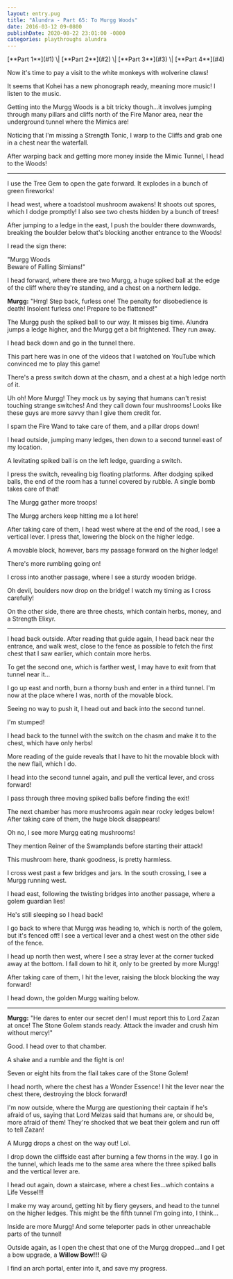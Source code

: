 ```yaml
---
layout: entry.pug
title: "Alundra - Part 65: To Murgg Woods"
date: 2016-03-12 09-0800
publishDate: 2020-08-22 23:01:00 -0800
categories: playthroughs alundra
---
```


<p class="entry-partination" markdown="1">[**Part 1**](#1) \| [**Part 2**](#2) \| [**Part 3**](#3) \| [**Part 4**](#4)</p>

<a name="1"></a>

Now it's time to pay a visit to the white monkeys with wolverine claws!

It seems that Kohei has a new phonograph ready, meaning more music! I listen to the music.

Getting into the Murgg Woods is a bit tricky though...it involves jumping through many pillars and cliffs north of the Fire Manor area, near the underground tunnel where the Mimics are!

Noticing that I'm missing a Strength Tonic, I warp to the Cliffs and grab one in a chest near the waterfall.

After warping back and getting more money inside the Mimic Tunnel, I head to the Woods!

<a name="2"></a>

---

I use the Tree Gem to open the gate forward. It explodes in a bunch of green fireworks!

I head west, where a toadstool mushroom awakens! It shoots out spores, which I dodge promptly! I also see two chests hidden by a bunch of trees!

After jumping to a ledge in the east, I push the boulder there downwards, breaking the boulder below that's blocking another entrance to the Woods!

I read the sign there: 

"Murgg Woods<br/>
Beware of Falling Simians!"

I head forward, where there are two Murgg, a huge spiked ball at the edge of the cliff where they're standing, and a chest on a northern ledge.

**Murgg:** "Hrrg! Step back, furless one! The penalty for disobedience is death! Insolent furless one! Prepare to be flattened!"

The Murgg push the spiked ball to our way. It misses big time. Alundra jumps a ledge higher, and the Murgg get a bit frightened. They run away.

I head back down and go in the tunnel there.

This part here was in one of the videos that I watched on YouTube which convinced me to play this game!

There's a press switch down at the chasm, and a chest at a high ledge north of it.

Uh oh! More Murgg! They mock us by saying that humans can't resist touching strange switches! And they call down four mushrooms! Looks like these guys are more savvy than I give them credit for.

I spam the Fire Wand to take care of them, and a pillar drops down!

I head outside, jumping many ledges, then down to a second tunnel east of my location.

A levitating spiked ball is on the left ledge, guarding a switch.

I press the switch, revealing big floating platforms. After dodging spiked balls, the end of the room has a tunnel covered by rubble. A single bomb takes care of that!

The Murgg gather more troops!

The Murgg archers keep hitting me a lot here!

After taking care of them, I head west where at the end of the road, I see a vertical lever. I press that, lowering the block on the higher ledge.

A movable block, however, bars my passage forward on the higher ledge!

There's more rumbling going on!

I cross into another passage, where I see a sturdy wooden bridge.

Oh devil, boulders now drop on the bridge! I watch my timing as I cross carefully!

On the other side, there are three chests, which contain herbs, money, and a Strength Elixyr.

<a name="3"></a>

---

I head back outside. After reading that guide again, I head back near the entrance, and walk west, close to the fence as possible to fetch the first chest that I saw earlier, which contain more herbs.

To get the second one, which is farther west, I may have to exit from that tunnel near it...

I go up east and north, burn a thorny bush and enter in a third tunnel. I'm now at the place where I was, north of the movable block.

Seeing no way to push it, I head out and back into the second tunnel.

I'm stumped!

I head back to the tunnel with the switch on the chasm and make it to the chest, which have only herbs!

More reading of the guide reveals that I have to hit the movable block with the new flail, which I do.

I head into the second tunnel again, and pull the vertical lever, and cross forward!

I pass through three moving spiked balls before finding the exit!

The next chamber has more mushrooms again near rocky ledges below! After taking care of them, the huge block disappears!

Oh no, I see more Murgg eating mushrooms!

They mention Reiner of the Swamplands before starting their attack!

This mushroom here, thank goodness, is pretty harmless.

I cross west past a few bridges and jars. In the south crossing, I see a Murgg running west.

I head east, following the twisting bridges into another passage, where a golem guardian lies!

He's still sleeping so I head back!

I go back to where that Murgg was heading to, which is north of the golem, but it's fenced off! I see a vertical lever and a chest west on the other side of the fence.

I head up north then west, where I see a stray lever at the corner tucked away at the bottom. I fall down to hit it, only to be greeted by more Murgg!

After taking care of them, I hit the lever, raising the block blocking the way forward!

I head down, the golden Murgg waiting below.

<a name="4"></a>

---

**Murgg:** "He dares to enter our secret den! I must report this to Lord Zazan at once! The Stone Golem stands ready. Attack the invader and crush him without mercy!"

Good. I head over to that chamber.

A shake and a rumble and the fight is on!

Seven or eight hits from the flail takes care of the Stone Golem!

I head north, where the chest has a Wonder Essence! I hit the lever near the chest there, destroying the block forward!

I'm now outside, where the Murgg are questioning their captain if he's afraid of us, saying that Lord Melzas said that humans are, or should be, more afraid of them! They're shocked that we beat their golem and run off to tell Zazan!

A Murgg drops a chest on the way out! Lol.

I drop down the cliffside east after burning a few thorns in the way. I go in the tunnel, which leads me to the same area where the three spiked balls and the vertical lever are.

I head out again, down a staircase, where a chest lies...which contains a Life Vessel!!!

I make my way around, getting hit by fiery geysers, and head to the tunnel on the higher ledges. This might be the fifth tunnel I'm going into, I think...

Inside are more Murgg! And some teleporter pads in other unreachable parts of the tunnel!

Outside again, as I open the chest that one of the Murgg dropped...and I get a bow upgrade, a **Willow Bow!!!** :smiley:

I find an arch portal, enter into it, and save my progress.